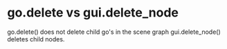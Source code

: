 # go.delete vs gui.delete_node
go.delete() does not delete child go's in the scene graph
gui.delete_node() deletes child nodes.
